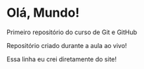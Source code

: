 # Olá, Mundo!
 Primeiro repositório do curso de Git e GitHub

Repositório criado durante a aula ao vivo!

Essa linha eu crei diretamente do site!
